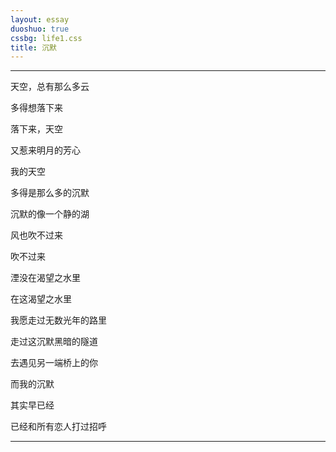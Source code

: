 ```yaml
---
layout: essay
duoshuo: true
cssbg: life1.css
title: 沉默
---
```


----------

天空，总有那么多云

多得想落下来

落下来，天空

又惹来明月的芳心

>>


我的天空

多得是那么多的沉默

沉默的像一个静的湖

风也吹不过来

吹不过来

湮没在渴望之水里

>>


在这渴望之水里

我愿走过无数光年的路里

走过这沉默黑暗的隧道

去遇见另一端桥上的你

>>


而我的沉默

其实早已经

已经和所有恋人打过招呼


>>


---------

